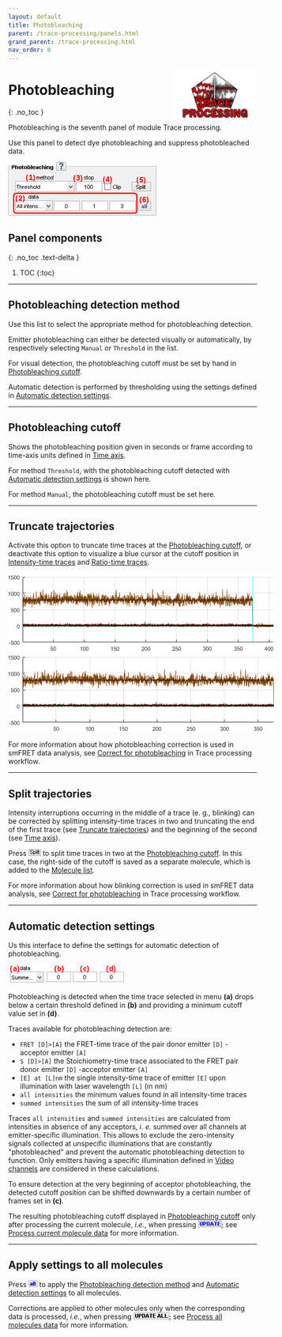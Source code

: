 ```yaml
---
layout: default
title: Photobleaching
parent: /trace-processing/panels.html
grand_parent: /trace-processing.html
nav_order: 8
---
```


<img src="../../assets/images/logos/logo-trace-processing_400px.png" width="170" style="float:right; margin-left: 15px;"/>

# Photobleaching
{: .no_toc }

Photobleaching is the seventh panel of module Trace processing.

Use this panel to detect dye photobleaching and suppress photobleached data.

<a class="plain" href="../../assets/images/gui/TP-panel-pb.png"><img src="../../assets/images/gui/TP-panel-pb.png" style="max-width: 301px;"/></a>

## Panel components
{: .no_toc .text-delta }

1. TOC
{:toc}


---

## Photobleaching detection method

Use this list to select the appropriate method for photobleaching detection.

Emitter photobleaching can either be detected visually or automatically, by respectively selecting `Manual` or `Threshold` in the list.

For visual detection, the photobleaching cutoff must be set by hand in 
[Photobleaching cutoff](#photobleaching-cutoff).

Automatic detection is performed by thresholding using the settings defined in 
[Automatic detection settings](#automatic-detection-settings).


---

## Photobleaching cutoff

Shows the photobleaching position given in seconds or frame according to time-axis units defined in 
[Time axis](panel-plot.html#time-axis).

For method `Threshold`, with the photobleaching cutoff detected with 
[Automatic detection settings](#automatic-detection-settings) is shown here.

For method `Manual`, the photobleaching cutoff must be set here.


---

## Truncate trajectories

Activate this option to truncate time traces at the 
[Photobleaching cutoff](#photobleaching-cutoff), or deactivate this option to visualize a blue cursor at the cutoff position in 
[Intensity-time traces](visualization-area.html#intensity-time-traces-and-histograms) and 
[Ratio-time traces](visualization-area.html#ratio-time-traces-and-histograms).

<img src="../../assets/images/figures/TP-panel-photobleaching-disp.png" style="max-width:538px;">

<img src="../../assets/images/figures/TP-panel-photobleaching-truncate.png" style="max-width:538px;">

For more information about how photobleaching correction is used in smFRET data analysis, see 
[Correct for photobleaching](../workflow.html#correct-for-photobleaching) in Trace processing workflow.


---

## Split trajectories

Intensity interruptions occurring in the middle of a trace (e. g., blinking) can be corrected by splitting intensity-time traces in two and truncating the end of the first trace (see 
[Truncate trajectories](#truncate-trajectories)) and the beginning of the second (see 
[Time axis](panel-plot.html#time-axis)).

Press 
![Split](../../assets/images/gui/TP-but-split.png "all") to split time traces in two at the 
[Photobleaching cutoff](#photobleaching-cutoff).
In this case, the right-side of the cutoff is saved as a separate molecule, which is added to the 
[Molecule list](panel-sample-management.html#molecule-list).

For more information about how blinking correction is used in smFRET data analysis, see 
[Correct for photobleaching](../workflow.html#correct-for-photobleaching) in Trace processing workflow.


---

## Automatic detection settings

Us this interface to define the settings for automatic detection of photobleaching.

<a class="plain" href="../../assets/images/gui/TP-panel-pb-param.png"><img src="../../assets/images/gui/TP-panel-pb-param.png" style="max-width: 237px;"/></a>

Photobleaching is detected when the time trace selected in menu **(a)** drops below a certain threshold defined in **(b)** and providing a minimum cutoff value set in **(d)**.

Traces available for photobleaching detection are:

* `FRET [D]>[A]` the FRET-time trace of the pair donor emitter `[D]` -acceptor emitter `[A]`
* `S [D]>[A]` the Stoichiometry-time trace associated to the FRET pair donor emitter `[D]` -acceptor emitter `[A]`
* `[E] at [L]nm` the single intensity-time trace of emitter `[E]` upon illumination with laser wavelength `[L]` (in nm)
* `all intensities` the minimum values found in all intensity-time traces
* `summed intensities` the sum of all intensity-time traces

Traces `all intensities` and `summed intensities` are calculated from intensities in absence of any acceptors, *i. e.* summed over all channels at emitter-specific illumination.
This allows to exclude the zero-intensity signals collected at unspecific illuminations that are constantly "photobleached" and prevent the automatic photobleaching detection to function.
Only emitters having a specific illumination defined in 
[Video channels](../../video-processing/functionalities/set-project-options.html#video-channels) are considered in these calculations.

To ensure detection at the very beginning of acceptor photobleaching, the detected cutoff position can be shifted downwards by a certain number of frames set in **(c)**.

The resulting photobleaching cutoff displayed in 
[Photobleaching cutoff](#photobleaching-cutoff) only after processing the current molecule, *i.e.*, when pressing 
![UPDATE](../../assets/images/gui/TP-but-update.png "UPDATE"); see 
[Process current molecule data](panel-sample-management.html#process-current-molecule-data) for more information.


---

## Apply settings to all molecules

Press 
![all](../../assets/images/gui/TP-but-all.png "all") to apply the 
[Photobleaching detection method](#photobleaching-detection-method) and 
[Automatic detection settings](#automatic-detection-settings) to all molecules.

Corrections are applied to other molecules only when the corresponding data is processed, *i.e.*, when pressing 
![UPDATE ALL](../../assets/images/gui/TP-but-update-all.png "UPDATE ALL"); see 
[Process all molecules data](panel-sample-management.html#process-all-molecules-data) for more information.
